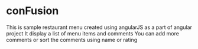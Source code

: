 # conFusion

This is sample restaurant menu created using angularJS as a part of angular project
It display a list of menu items and comments
You can add more comments or sort the comments using name or rating 

